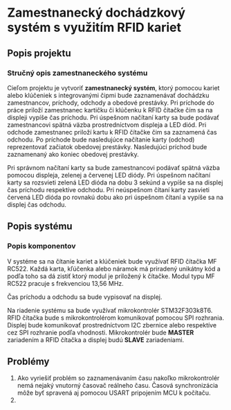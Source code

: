 # Zamestnanecký dochádzkový systém s využitím RFID kariet

## Popis projektu
### Stručný opis zamestnaneckého systému
Cieľom projektu je vytvoriť **zamestnanecký systém**, ktorý pomocou kariet alebo klúčeniek s integrovanými čipmi bude zaznamenávať dochádzku zamestnancov, príchody, odchody a obedové prestávky.
Pri príchode do práce priloží zamestnanec kartičku či klúčenku k RFID čítačke čím sa na displeji vypíše čas príchodu. Pri úspešnom načítaní karty sa bude podávať zamestnancovi spätná väzba prostredníctvom displeja a LED diód. Pri odchode zamestnanec priloží kartu k RFID čítačke čim sa zaznamená čas odchodu. Po príchode bude nasledujúce načítanie karty (odchod) reprezentovať začiatok obedovej prestávky. Nasledujúci príchod bude zaznamenaný ako koniec obedovej prestávky.

Pri správnom načítaní karty sa bude zamestnancovi podávať spätná väzba pomocou displeja, zelenej a červenej LED diódy. Pri úspešnom načítaní karty sa rozsvieti zelená LED dióda na dobu 3 sekúnd a vypíše sa na displej čas príchodu respektíve odchodu. Pri neúspešnom čítaní karty zasvieti červená LED dióda po rovnakú dobu ako pri úspešnom čítaní a vypíše sa na displej čas odchodu.

## Popis systému
### Popis komponentov
V systéme sa na čítanie kariet a klúčeniek bude využívať RFID čítačka MF RC522. Každá karta, kľúčenka alebo náramok má priradený unikátny kód a podľa toho sa dá zistiť ktorý modul je priložený k čítačke. Modul typu MF RC522 pracuje s frekvenciou 13,56 MHz.

Čas príchodu a odchodu sa bude vypisovať na displej.

Na riadenie systému sa bude využívať mikrokontrolér STM32F303k8T6. RFID čítačka bude s mikrokontrolérom komunikovať pomocou SPI rozhrania. Displej bude komunikovať prostredníctvom I2C zbernice alebo respektíve cez SPI rozhranie podľa vhodnosti.
Mikrokontrolér bude **MASTER** zariadením a RFID čítačka a displej budú **SLAVE** zariadeniami.

## Problémy

1. Ako vyriešiť problém so zaznamenávaním času nakoľko mikrokontrolér nemá nejaký vnutorný časovač reálneho času. Časová synchronizácia môže byť spravená aj pomocou USART pripojením MCU k počítaču.
2. 
